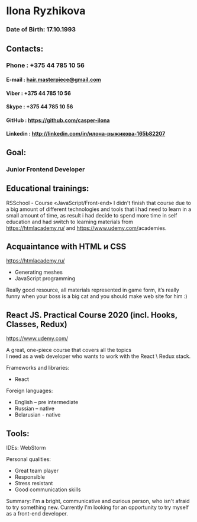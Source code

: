 Ilona Ryzhikova
=============
### Date of Birth:    17.10.1993

Contacts:
-----------
### Phone : +375 44 785 10 56
#### E-mail : hair.masterpiece@gmail.com
#### Viber  : +375 44 785 10 56
#### Skype  : +375 44 785 10 56
#### GitHub : <https://github.com/casper-ilona>
#### Linkedin : <http://linkedin.com/in/илона-рыжикова-165b82207>

## Goal:
### Junior Frontend Developer


Educational trainings:
----------
RSSchool -  Course «JavaScript/Front-end»
I didn't finish that course due to a big amount of different technologies and tools that i had need to learn in a small amount of time, as result i had decide to spend more time in self education and had switch to learning materials from <https://htmlacademy.ru/> and <https://www.udemy.com/>academies.

Acquaintance with HTML и CSS
--------
<https://htmlacademy.ru/>
-  Generating meshes
- JavaScript programming

Really good resource, all materials represented in game form, it’s really funny when your boss is a big cat and you should make web site for him :)

React JS. Practical Course 2020 (incl. Hooks, Classes, Redux)
---
<https://www.udemy.com/>

A great, one-piece course that covers all the topics<br/> I need as a web developer who wants to work with the React \ Redux stack.

Frameworks and libraries:
- React

Foreign languages:
- English – pre intermediate
- Russian – native
- Belarusian - native

Tools:
------
IDEs: WebStorm

Personal qualities:
- Great team player
- Responsible
- Stress resistant
- Good communication skills

Summary:
I'm a bright, communicative and curious person, who isn't afraid to try something new. Currently I'm looking for an opportunity to try myself as a front-end developer.



